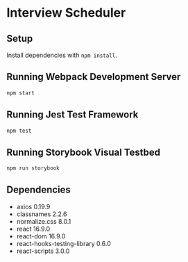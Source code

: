 # Interview Scheduler

## Setup

Install dependencies with `npm install`.

## Running Webpack Development Server

```sh
npm start
```

## Running Jest Test Framework

```sh
npm test
```

## Running Storybook Visual Testbed

```sh
npm run storybook
```
## Dependencies

- axios 0.19.9
- classnames 2.2.6
- normalize.css 8.0.1
- react 16.9.0
- react-dom 16.9.0
- react-hooks-testing-library 0.6.0
- react-scripts 3.0.0
